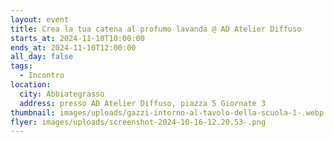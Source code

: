 ```yaml
---
layout: event
title: Crea la tua catena al profumo lavanda @ AD Atelier Diffuso
starts_at: 2024-11-10T10:00:00
ends_at: 2024-11-10T12:00:00
all_day: false
tags:
  - Incontro
location:
  city: Abbiategrasso
  address: presso AD Atelier Diffuso, piazza 5 Giornate 3
thumbnail: images/uploads/gazzi-intorno-al-tavolo-della-scuola-1-.webp
flyer: images/uploads/screenshot-2024-10-16-12.20.53-.png
---
```

